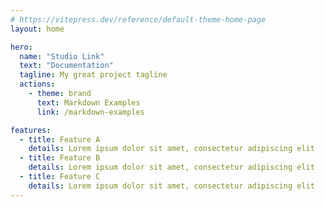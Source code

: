 ```yaml
---
# https://vitepress.dev/reference/default-theme-home-page
layout: home

hero:
  name: "Studio Link"
  text: "Documentation"
  tagline: My great project tagline
  actions:
    - theme: brand
      text: Markdown Examples
      link: /markdown-examples

features:
  - title: Feature A
    details: Lorem ipsum dolor sit amet, consectetur adipiscing elit
  - title: Feature B
    details: Lorem ipsum dolor sit amet, consectetur adipiscing elit
  - title: Feature C
    details: Lorem ipsum dolor sit amet, consectetur adipiscing elit
---
```


